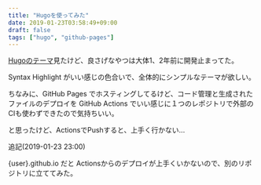 ```yaml
---
title: "Hugoを使ってみた"
date: 2019-01-23T03:58:49+09:00
draft: false
tags: ["hugo", "github-pages"]
---
```


[Hugoのテーマ](https://themes.gohugo.io/)見たけど、良さげなやつは大体1、2年前に開発止まってた。

Syntax Highlight がいい感じの色合いで、全体的にシンプルなテーマが欲しい。

ちなみに、GitHub Pages でホスティングしてるけど、コード管理と生成されたファイルのデプロイを GitHub Actions でいい感じに１つのレポジトリで外部のCIも使わずできたので気持ちいい。

と思ったけど、ActionsでPushすると、上手く行かない...

追記(2019-01-23 23:00)

{user}.github.io だと Actionsからのデプロイが上手くいかないので、別のリポジトリに立ててみた。
